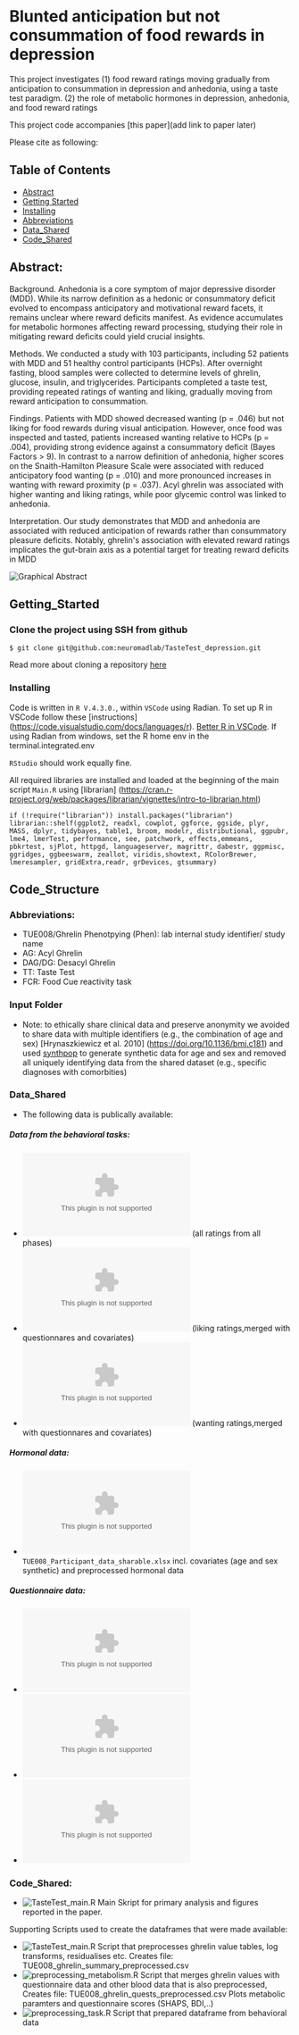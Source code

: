# Blunted anticipation but not consummation of food rewards in depression

This project investigates 
(1) food reward ratings moving gradually from anticipation to consummation in depression and anhedonia, using a taste test paradigm. 
(2) the role of metabolic hormones in depression, anhedonia, and food reward ratings

This project code accompanies [this paper](add link to paper later)

Please cite as following: 

## Table of Contents

- [Abstract](#abstract)
- [Getting Started](#getting_started)
- [Installing](#installing)
- [Abbreviations](#abbreviations)
- [Data_Shared](#data_shared)
- [Code_Shared](#Code_Shared)

## Abstract: 

Background. Anhedonia is a core symptom of major depressive disorder (MDD).
While its narrow definition as a hedonic or consummatory deficit evolved to encompass
anticipatory and motivational reward facets, it remains unclear where reward deficits
manifest. As evidence accumulates for metabolic hormones affecting reward
processing, studying their role in mitigating reward deficits could yield crucial insights.

Methods. We conducted a study with 103 participants, including 52 patients with MDD
and 51 healthy control participants (HCPs). After overnight fasting, blood samples were
collected to determine levels of ghrelin, glucose, insulin, and triglycerides. Participants
completed a taste test, providing repeated ratings of wanting and liking, gradually
moving from reward anticipation to consummation.

Findings. Patients with MDD showed decreased wanting (p = .046) but not liking for
food rewards during visual anticipation. However, once food was inspected and tasted,
patients increased wanting relative to HCPs (p = .004), providing strong evidence
against a consummatory deficit (Bayes Factors > 9). In contrast to a narrow definition
of anhedonia, higher scores on the Snaith-Hamilton Pleasure Scale were associated
with reduced anticipatory food wanting (p = .010) and more pronounced increases in
wanting with reward proximity (p = .037). Acyl ghrelin was associated with higher
wanting and liking ratings, while poor glycemic control was linked to anhedonia.

Interpretation. Our study demonstrates that MDD and anhedonia are associated with
reduced anticipation of rewards rather than consummatory pleasure deficits. Notably,
ghrelin's association with elevated reward ratings implicates the gut-brain axis as a
potential target for treating reward deficits in MDD
 
 ![Graphical Abstract](/figures/GraphicalAbstract.jpg)

## Getting_Started

### Clone the project using SSH from github 

`$ git clone git@github.com:neuromadlab/TasteTest_depression.git`

Read more about cloning a repository [here](https://docs.github.com/en/repositories/creating-and-managing-repositories/cloning-a-repository) 

### Installing 

Code is written in `R V.4.3.0.`, within `VSCode` using Radian. 
To set up R in VSCode follow these [instructions] (https://code.visualstudio.com/docs/languages/r). [Better R in VSCode](https://schiff.co.nz/blog/r-and-vscode/). 
If using Radian from windows, set the R home env in the terminal.integrated.env

`RStudio` should work equally fine. 

All required libraries are installed and loaded at the beginning of the main script `Main.R` using [librarian] (https://cran.r-project.org/web/packages/librarian/vignettes/intro-to-librarian.html) 

`if (!require("librarian")) install.packages("librarian")
librarian::shelf(ggplot2, readxl, cowplot, ggforce, ggside,
plyr, MASS, dplyr, tidybayes, table1, broom, modelr, distributional, ggpubr, 
lme4, lmerTest, performance, see, patchwork, effects,emmeans, pbkrtest, sjPlot, httpgd, languageserver,
magrittr, dabestr, ggpmisc, ggridges, ggbeeswarm, zeallot, viridis,showtext, RColorBrewer, 
lmeresampler, gridExtra,readr, grDevices, gtsummary)
`

## Code_Structure 

### Abbreviations: 
* TUE008/Ghrelin Phenotpying (Phen): lab internal study identifier/ study name 
* AG: Acyl Ghrelin 
* DAG/DG: Desacyl Ghrelin 
* TT: Taste Test
* FCR: Food Cue reactivity task 
### Input Folder
* Note: to ethically share clinical data and preserve anonymity we avoided to share data with multiple identifiers (e.g., the combination of age and sex) [Hrynaszkiewicz et al. 2010] (https://doi.org/10.1136/bmj.c181) and used [synthpop](https://www.synthpop.org.uk/get-started.html) to 
generate synthetic data for age and sex and removed all uniquely identifying data from the shared dataset (e.g., specific diagnoses with comorbities) 

### Data_Shared 
* The following data is publically available: 

##### Data from the behavioral tasks:
* ![TUE008_data_TasteTest.xlsx](/input/TUE008_data_TasteTest.xlsx) (all ratings from all phases)
* ![dliking_joint.xlsx](/input/dliking_joint.xlsx) (liking ratings,merged with questionnares and covariates)
* ![dwanting_joint.xlsx](/input/dwanting_joint.xlsx) (wanting ratings,merged with questionnares and covariates)

##### Hormonal data:
* ![TUE008_data_TasteTest.xlsx](/input/TUE008_data_TasteTest.xlsx) `TUE008_Participant_data_sharable.xlsx` incl. covariates (age and sex synthetic) and preprocessed hormonal data 

##### Questionnaire data:
* ![SHAPS_D.xlsx](/input/SHAPS_D.xlsx)
* ![SighADS.xlsx](/input/SighADS.xlsx)
* ![BDI-II.xlsx](/input/BDI-II.xlsx)


### Code_Shared: 

* ![TasteTest_main.R](/code/TasteTest_main.R) Main Skript for primary analysis and figures reported in the paper. 

Supporting Scripts used to create the dataframes that were made available: 
* ![TasteTest_main.R](/code/TasteTest_main.R) Script that preprocesses ghrelin value tables, log transforms, residualises etc. 
Creates file: TUE008_ghrelin_summary_preprocessed.csv
* ![preprocessing_metabolism.R](/code/preprocessing_metabolism.R) Script that merges ghrelin values with questionnaire data and other blood data that is also preprocessed, Creates file: TUE008_ghrelin_quests_preprocessed.csv
Plots metabolic paramters and questionnaire scores (SHAPS, BDI,..) 
* ![preprocessing_task.R](/input/preprocessing_task.R) Script that prepared dataframe from behavioral data 



